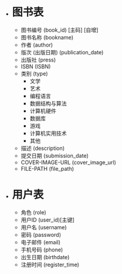 - # 图书表
    - 图书编号 (book_id) [主码] [自增]
    - 图书名称 (bookname)
    - 作者 (author)
    - 版次 (出版日期) (publication_date)
    - 出版社 (press)
    - ISBN (ISBN)
    - 类别 (type)
        - 文学
        - 艺术
        - 编程语言
        - 数据结构与算法
        - 计算机硬件
        - 数据库
        - 游戏
        - 计算机实用技术
        - 其他
    - 描述 (description)
    - 提交日期 (submission_date)
    - COVER-IMAGE-URL (cover_image_url)
    - FILE-PATH (file_path)

- # 用户表
    - 角色 (role)
    - 用户ID (user_id)[主键]
    - 用户名 (username)
    - 密码 (password)
    - 电子邮件 (email)
    - 手机号码 (phone)
    - 出生日期 (birthdate)
    - 注册时间 (register_time)
